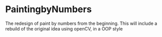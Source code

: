 # PaintingbyNumbers
The redesign of paint by numbers from the beginning.
This will include a rebuild of the original idea using openCV, in a OOP style